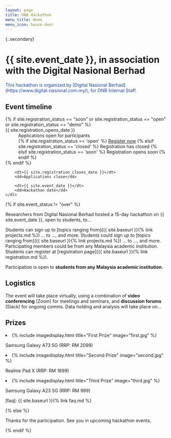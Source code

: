 ```yaml
---
layout: page
title: DNB Hackathon
menu_title: Home
menu_icon: house-door
---
```


{:.secondary}
# {{ site.event_date }}, in association with the Digital Nasional Berhad
<!-- REMOVE THIS SECTION when you use this template -->
<div class="lead" markdown="1" style="color: #17479E;">
This hackathon is organized by [Digital Nasional Berhad](https://www.digital-nasional.com.my/),
for DNB Internal Staff.

</div>
<!-- END of section to remove -->

<div class="aside">
    <h2><i class="bi bi-calendar3" style="color: #17479E;"></i> Event timeline</h2>
    <dl>
        {% if site.registration_status == "soon" or site.registration_status == "open" or site.registration_status == "demo" %}
            <dt>{{ site.registration_opens_date }}</dt>
            <dd>
                Applications open for participants<br>
                {% if site.registration_status == 'open' %}
                    <a href="{{ site.baseurl }}{% link registration.md %}" class="btn">Register now</a>
                {% elsif site.registration_status == 'closed' %}
                    <a class="btn disabled">Registration has closed</a>
                {% elsif site.registration_status == 'soon' %}
                    <a class="btn disabled">Registration opens soon</a>
                {% endif %}
            </dd>
        {% endif %}

        <dt>{{ site.registration_closes_date }}</dt>
        <dd>Applications close</dd>

        <dt>{{ site.event_date }}</dt>
        <dd>Hackathon date</dd>
    </dl>
</div>

{% if site.event_status != "over" %}

Researchers from Digital Nasional Berhad hosted a 15-day hackathon on
{{ site.event_date }}, open to students, to...

Students can sign up to [topics ranging from]({{ site.baseurl }}{% link projects.md %})
... to ..., and more. Students could sign up to [topics ranging from]({{ site.baseurl }}{% link projects.md %})
... to ..., and more. Participating members could be from any Malaysia academic institution.
Students can register at [registration page]({{ site.baseurl }}{% link registration.md %}).


Participation is open to **students from any Malaysia academic institution**.

## Logistics

The event will take place virtually, using a combination of **video
conferencing** (Zoom) for meetings and seminars, and **discussion forums**
(Slack) for ongoing comms. Data holding and analysis will take place on...

## Prizes

<u2 class="grid">

<li class="imag" markdown="1">
{% include imagedisplay.html title="First Prize" image="first.jpg" %}

Samsung Galaxy A73 5G
(RRP: RM 2099)
</li>

<li class="imag" markdown="1">
{% include imagedisplay.html title="Second Prize" image="second.jpg" %}

Realme Pad X
(RRP: RM 1699)
</li>

<li class="imag" markdown="1">
{% include imagedisplay.html title="Third Prize" image="third.jpg" %}

Samsung Galaxy A23 5G
(RRP: RM 999)
</li>

</u2>

[faq]: {{ site.baseurl }}{% link faq.md %}

{% else %}

Thanks for the participation. See you in upcoming hackathon events.

{% endif %}
